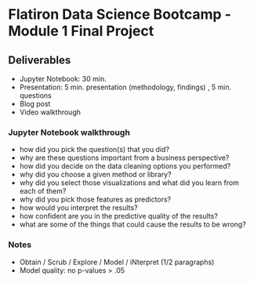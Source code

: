 # Flatiron Data Science Bootcamp - Module 1 Final Project
## Deliverables
- Jupyter Notebook: 30 min.
- Presentation: 5 min. presentation (methodology, findings) , 5 min. questions
- Blog post
- Video walkthrough

### Jupyter Notebook walkthrough
- how did you pick the question(s) that you did?
- why are these questions important from a business perspective?
- how did you decide on the data cleaning options you performed?
- why did you choose a given method or library?
- why did you select those visualizations and what did you learn from each of them?
- why did you pick those features as predictors?
- how would you interpret the results?
- how confident are you in the predictive quality of the results?
- what are some of the things that could cause the results to be wrong?

### Notes
- Obtain / Scrub / Explore / Model / iNterpret (1/2 paragraphs)
- Model quality: no p-values > .05
